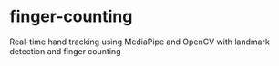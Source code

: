 # finger-counting
Real-time hand tracking using MediaPipe and OpenCV with landmark detection and finger counting
